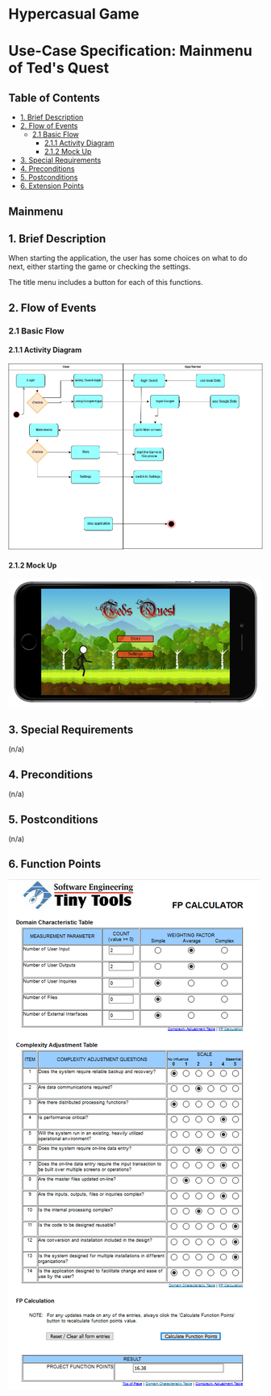 # Hypercasual Game <!-- omit in toc -->

# Use-Case Specification: Mainmenu of Ted's Quest <!-- omit in toc -->

## Table of Contents <!-- omit in toc -->
- [1. Brief Description](#11-brief-description)
- [2. Flow of Events](#2-flow-of-events)
  - [2.1 Basic Flow](#21-basic-flow)
    - [2.1.1 Activity Diagram](#211-activity-diagram)
    - [2.1.2 Mock Up](#212-mock-up)
- [3. Special Requirements](#3-special-requirements)
- [4. Preconditions](#4-preconditions)
- [5. Postconditions](#5-postconditions)
- [6. Extension Points](#6-extension-points)


## Mainmenu

## 1. Brief Description
When starting the application, the user has some choices on what to do next, either starting the game or checking the settings.

The title menu includes a button for each of this functions.
## 2. Flow of Events

### 2.1 Basic Flow

#### 2.1.1 Activity Diagram

![AD_Mainmenu](./Activity_dia_mainmenu.png)

#### 2.1.2 Mock Up

![SH_Mainmenu](./Screenshot_Mainmenu.png)

## 3. Special Requirements

(n/a)

## 4. Preconditions

(n/a)

## 5. Postconditions

(n/a)

## 6. Function Points

![FP_Settings](../FunctionPoints/UC_Mainmenu_Neu.PNG)
